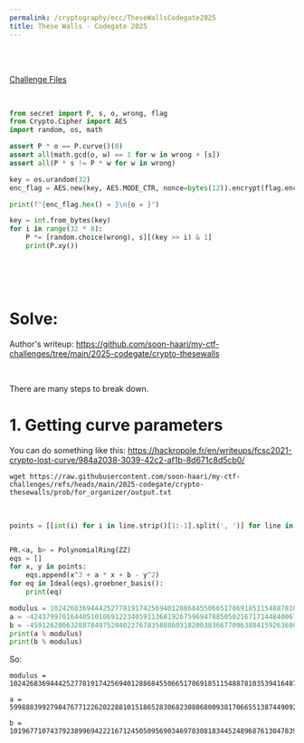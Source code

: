```yaml
---
permalink: /cryptography/ecc/TheseWallsCodegate2025
title: These Walls - Codegate 2025
---
```


<br>

<br>

[Challenge Files](https://github.com/Connor-McCartney/CTF_Files/tree/main/2025/codegate/These_Walls)


<br>

```python
from secret import P, s, o, wrong, flag
from Crypto.Cipher import AES
import random, os, math

assert P * o == P.curve()(0)
assert all(math.gcd(o, w) == 1 for w in wrong + [s])
assert all(P * s != P * w for w in wrong)

key = os.urandom(32)
enc_flag = AES.new(key, AES.MODE_CTR, nonce=bytes(12)).encrypt(flag.encode())

print(f"{enc_flag.hex() = }\n{o = }")

key = int.from_bytes(key)
for i in range(32 * 8):
	P *= [random.choice(wrong), s][(key >> i) & 1]
	print(P.xy())
```

<br>

<br>

<br>

# Solve:

Author's writeup: <https://github.com/soon-haari/my-ctf-challenges/tree/main/2025-codegate/crypto-thesewalls>

<br>

There are many steps to break down. 

# 1. Getting curve parameters

You can do something like this: <https://hackropole.fr/en/writeups/fcsc2021-crypto-lost-curve/984a2038-3039-42c2-af1b-8d671c8d5cb0/>

```
wget https://raw.githubusercontent.com/soon-haari/my-ctf-challenges/refs/heads/main/2025-codegate/crypto-thesewalls/prob/for_organizer/output.txt
```

<br>

```python
points = [[int(i) for i in line.strip()[1:-1].split(', ')] for line in open('output.txt').readlines()[2:]]


PR.<a, b> = PolynomialRing(ZZ)
eqs = []
for x, y in points:
    eqs.append(x^3 + a * x + b - y^2)
for eq in Ideal(eqs).groebner_basis():
    print(eq)

modulus = 102426836944425277819174256940128868455066517869185115488781035394164877927042198980921397582250905694209313963017944880679709788694772632564808279062807699845761214703586660326307989151472431126842544189892251409194318824261554131269698538462346988910692541060196190265045309883144365795763912362099350625483
a = -42437997016440510106912234059113681926759694788505021671714484006715784960406807326337661210536581463443414294141888675487947253004723175974512262085287744401565107056353588589043894055035481272184124372125833792185916608297835874449349134631410453080264719245505015377542883012707703282190702361267129303085 
b = -459126200632887849752040227678358886031820038366770963884159263686486524398810848612517185164748716420888346292004054958933940038260166360595786900336024132100453336182502034941923082615662562466591523855797071255915619970830634702916789796993677327554098916574862778060640867963470961569155246282541122528
print(a % modulus)
print(b % modulus)
```

So:

```
modulus = 102426836944425277819174256940128868455066517869185115488781035394164877927042198980921397582250905694209313963017944880679709788694772632564808279062807699845761214703586660326307989151472431126842544189892251409194318824261554131269698538462346988910692541060196190265045309883144365795763912362099350625483

a = 59988839927984767712262022881015186528306823080680093817066551387449092966635391654583736371714324230765899668876056205191762535690049456590296016977519955444196107647233071737264095096436949854658419817766417617008402215963718256820349403830936535830427821814691174887502426870436662513573210000832221322398

b = 101967710743792389969422216712450509569034697830818344524896876130478391402643388132308880397086156977788425616725940825720775848656512466204212492162471675713660761367404158291366066068856768564375952666036454337938403204290723496566781748665353311583138442143621327486984669015180894834194757115816809502955
```

